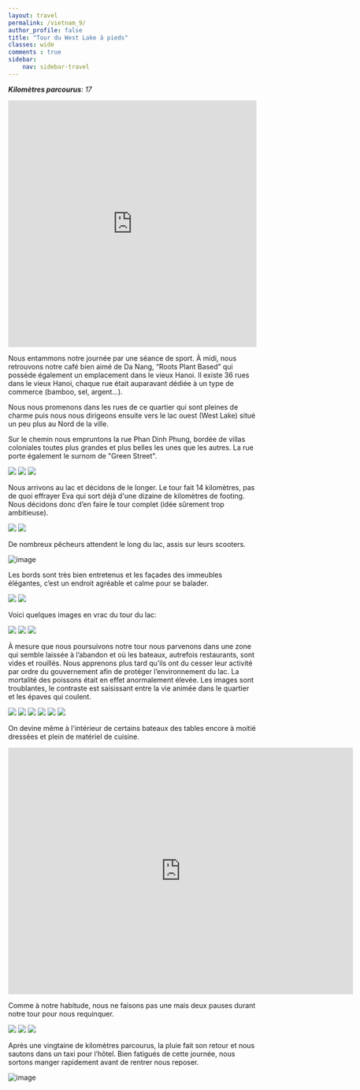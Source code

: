 ```yaml
---
layout: travel
permalink: /vietnam_9/
author_profile: false
title: "Tour du West Lake à pieds"
classes: wide
comments : true
sidebar:
    nav: sidebar-travel
---
```


<!-- jQuery 1.8 or later, 33 KB -->
<script src="https://ajax.googleapis.com/ajax/libs/jquery/1.11.1/jquery.min.js"></script>

<!-- Fotorama from CDNJS, 19 KB -->
<link  href="https://cdnjs.cloudflare.com/ajax/libs/fotorama/4.6.4/fotorama.css" rel="stylesheet">
<script src="https://cdnjs.cloudflare.com/ajax/libs/fotorama/4.6.4/fotorama.js"></script>

***Kilomètres parcourus***: *17*

<iframe src="https://www.google.com/maps/d/u/0/embed?mid=11PtNyd1pYtsnx1rX4UirpZr0OX4wetK6" width="100%" height="500" frameBorder="0"></iframe>

<br>

Nous entammons notre journée par une séance de sport. À midi, nous retrouvons notre café bien aimé de Da Nang, “Roots Plant Based” qui possède également un emplacement dans le vieux Hanoi. Il existe 36 rues dans le vieux Hanoi, chaque rue était auparavant dédiée à un type de commerce (bamboo, sel, argent...). 

Nous nous promenons dans les rues de ce quartier qui sont pleines de charme puis nous nous dirigeons ensuite vers le lac ouest (West Lake) situé un peu plus au Nord de la ville.

Sur le chemin nous empruntons la rue Phan Dinh Phung, bordée de villas coloniales toutes plus grandes et plus belles les unes que les autres. La rue porte également le surnom de "Green Street".

<div class="fotorama">
  <img src="https://drive.google.com/uc?id=1rH6xSXQ1W83y3R_X3DjwfeB_IetCPPmD">
  <img src="https://drive.google.com/uc?id=1abMrmzVgnTJPaDd2k_TS0H34OpMAFrp-">
  <img src="https://drive.google.com/uc?id=1zh1WJayILtO8lesbtlcl76ny8TyxSZ-J">
</div>

Nous arrivons au lac et décidons de le longer. Le tour fait 14 kilomètres, pas de quoi effrayer Eva qui sort déjà d'une dizaine de kilomètres de footing. Nous décidons donc d’en faire le tour complet (idée sûrement trop ambitieuse). 

<div class="fotorama">
  <img src="https://drive.google.com/uc?id=1pIr7IVpYaPRMGybEa6OWCSATTcdJMGDV">
  <img src="https://drive.google.com/uc?id=1HXw3Mxg9QhITmUkymuagmDEfi-Sd6u9H">
</div>

De nombreux pêcheurs attendent le long du lac, assis sur leurs scooters.

![image](https://drive.google.com/uc?id=1x9gt9VANvNvJUwDGGIPOW10gB380I0rA)

Les bords sont très bien entretenus et les façades des immeubles élégantes, c’est un endroit agréable et calme pour se balader.

<div class="fotorama">
  <img src="https://drive.google.com/uc?id=1f70ZvKmaOXSaufG15OnhxEURmUJmNbn_">
  <img src="https://drive.google.com/uc?id=13Pzk8ppRaOeYj_m9UDHuVRlwkIzf9VNi">
</div>

Voici quelques images en vrac du tour du lac:

<div class="fotorama">
  <img src="https://drive.google.com/uc?id=1uVAhiemrPKj8LX3bpzBYJu8uhJPBsee3">
  <img src="https://drive.google.com/uc?id=1YAiLdVozUGn2Oqvfk5P4rsgx48i4aK5c">
  <img src="https://drive.google.com/uc?id=1j4QHWUolGDfzUY6BEX_Wg86Q5gk9ev_m">
</div>

À mesure que nous poursuivons notre tour nous parvenons dans une zone qui semble laissée à l’abandon et où les bateaux, autrefois restaurants, sont vides et rouillés. Nous apprenons plus tard qu’ils ont du cesser leur activité par ordre du gouvernement afin de protéger l’environnement du lac. La mortalité des poissons était en effet anormalement élevée. Les images sont troublantes, le contraste est saisissant entre la vie animée dans le quartier et les épaves qui coulent. 

<div class="fotorama">
  <img src="https://drive.google.com/uc?id=1YBOF8dX21npc5Gf_PoNysSj3H6D1uKcd">
  <img src="https://drive.google.com/uc?id=1klxmvDcvD3tFq8Zgn6JUo7ChWdjF6iyR">
  <img src="https://drive.google.com/uc?id=11LrEMWJ7RKkGoxy-DdrKtMAnIXaxqBPn">
  <img src="https://drive.google.com/uc?id=1Nbnja0lKooknDKP8EtvGTfVephQsbYJS">
  <img src="https://drive.google.com/uc?id=1dMGLiM938TPsjkPCII6QVmDhXwdwUOp9">
  <img src="https://drive.google.com/uc?id=1Ab98CN5s-bat-RVunXsZ18wnaV3LVp0E">
</div>

On devine même à l'intérieur de certains bateaux des tables encore à moitié dressées et plein de matériel de cuisine.

<iframe width="700" height="500" src="https://www.youtube.com/embed/pOvvUbSLo_s" frameborder="0" allow="accelerometer; autoplay; encrypted-media; gyroscope; picture-in-picture" allowfullscreen></iframe>

<br>

Comme à notre habitude, nous ne faisons pas une mais deux pauses durant notre tour pour nous requinquer.

<div class="fotorama">
  <img src="https://drive.google.com/uc?id=125AbMaqtWSt9hS9KrSDNPClQTCB0LFHF">
  <img src="https://drive.google.com/uc?id=1MPQg1OxeN5Z-qO8Z-IcvSPAeifMbm7kb">
  <img src="https://drive.google.com/uc?id=1BpA6iE6X-WVxpEnEfAfLfbP-07CJbGBk">
</div>

Après une vingtaine de kilomètres parcourus, la pluie  fait son retour et nous sautons dans un taxi pour l’hôtel. Bien fatigués de cette journée, nous sortons manger rapidement avant de rentrer nous reposer. 

![image](https://drive.google.com/uc?id=1kZ7lJm9T1-WUAbBbzqip1fftY5Ndt5K0)